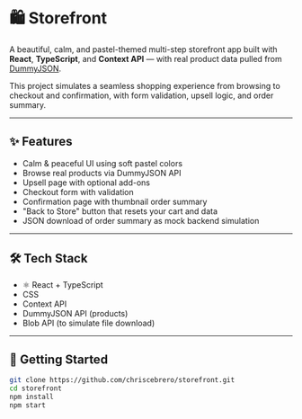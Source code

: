 # 🛍️ Storefront

A beautiful, calm, and pastel-themed multi-step storefront app built with **React**, **TypeScript**, and **Context API** — with real product data pulled from [DummyJSON](https://dummyjson.com/).

This project simulates a seamless shopping experience from browsing to checkout and confirmation, with form validation, upsell logic, and order summary.

---

## ✨ Features

- Calm & peaceful UI using soft pastel colors
-  Browse real products via DummyJSON API
-  Upsell page with optional add-ons
-  Checkout form with validation
-  Confirmation page with thumbnail order summary
-  "Back to Store" button that resets your cart and data
-  JSON download of order summary as mock backend simulation

---

## 🛠 Tech Stack

- ⚛️ React + TypeScript
-  CSS
-  Context API
-  DummyJSON API (products)
-  Blob API (to simulate file download)

---

## 🚀 Getting Started

```bash
git clone https://github.com/chriscebrero/storefront.git
cd storefront
npm install
npm start
